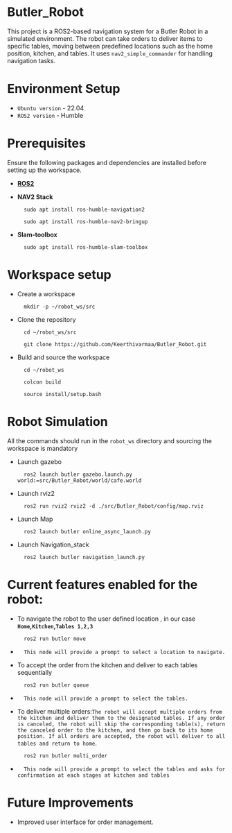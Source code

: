 # Butler_Robot

This project is a ROS2-based navigation system for a Butler Robot in a simulated environment. The robot can take orders to deliver items to specific tables, moving between predefined locations such as the home position, kitchen, and tables. It uses `nav2_simple_commander` for handling navigation tasks.

# Environment Setup

- `Ubuntu version` - 22.04
- `ROS2 version`   - Humble
# Prerequisites

Ensure the following packages and dependencies are installed before setting up the workspace.

- **[ROS2](https://docs.ros.org/en/humble/Installation/Ubuntu-Install-Debs.html)**

- **NAV2 Stack**

        sudo apt install ros-humble-navigation2

        sudo apt install ros-humble-nav2-bringup

- **Slam-toolbox**

        sudo apt install ros-humble-slam-toolbox


# Workspace setup

- Create a workspace

        mkdir -p ~/robot_ws/src

- Clone the repository
        
        cd ~/robot_ws/src

        git clone https://github.com/Keerthivarmaa/Butler_Robot.git

- Build and source the workspace

        cd ~/robot_ws

        colcon build

        source install/setup.bash

# Robot Simulation

All the commands should run in the `robot_ws` directory and sourcing the workspace is mandatory

- Launch gazebo

        ros2 launch butler gazebo.launch.py world:=src/Butler_Robot/world/cafe.world

- Launch rviz2

        ros2 run rviz2 rviz2 -d ./src/Butler_Robot/config/map.rviz

- Launch Map 

        ros2 launch butler online_async_launch.py

- Launch Navigation_stack

        ros2 launch butler navigation_launch.py

# Current features enabled for the robot:

- To navigate the robot to the user defined location , in our case **`Home`,`Kitchen`,`Tables 1,2,3`** 

        ros2 run butler move

- 
        This node will provide a prompt to select a location to navigate.

- To accept the order from the kitchen and deliver to each tables sequentially

        ros2 run butler queue

- 
        This node will provide a prompt to select the tables.

- To deliver multiple orders:`The robot will accept multiple orders from the kitchen and deliver them to the designated tables. If any order is canceled, the robot will skip the corresponding table(s), return the canceled order to the kitchen, and then go back to its home position. If all orders are accepted, the robot will deliver to all tables and return to home`.

        ros2 run butler multi_order

- 
        This node will provide a prompt to select the tables and asks for confirmation at each stages at kitchen and tables

# Future Improvements
- Improved user interface for order management.





